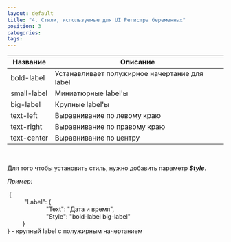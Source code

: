 ```yaml
---
layout: default
title: "4. Стили, используемые для UI Регистра беременных"
position: 3
categories: 
tags: 
---
```


|Название|Описание|
|--------|--------|
|bold-label|Устанавливает полужирное начертание для label|
|small-label|Миниатюрные label'ы|
|big-label|Крупные label'ы|
|text-left|Выравнивание по левому краю|
|text-right|Выравнивание по правому краю|
|text-center|Выравнивание по центру|

 

Для того чтобы установить стиль, нужно добавить параметр ***Style***.

*Пример:*

 {  
          "Label": {  
                        "Text": "Дата и время",  
                        "Style": "bold-label big-label"  
         }  
} - крупный label с полужирным начертанием

 

